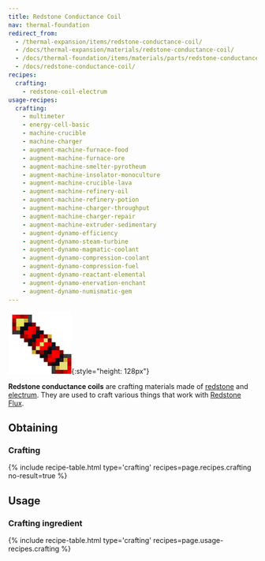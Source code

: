 ```yaml
---
title: Redstone Conductance Coil
nav: thermal-foundation
redirect_from:
  - /thermal-expansion/items/redstone-conductance-coil/
  - /docs/thermal-expansion/materials/redstone-conductance-coil/
  - /docs/thermal-foundation/items/materials/parts/redstone-conductance-coil/
  - /docs/redstone-conductance-coil/
recipes:
  crafting:
    - redstone-coil-electrum
usage-recipes:
  crafting:
    - multimeter
    - energy-cell-basic
    - machine-crucible
    - machine-charger
    - augment-machine-furnace-food
    - augment-machine-furnace-ore
    - augment-machine-smelter-pyrotheum
    - augment-machine-insolator-monoculture
    - augment-machine-crucible-lava
    - augment-machine-refinery-oil
    - augment-machine-refinery-potion
    - augment-machine-charger-throughput
    - augment-machine-charger-repair
    - augment-machine-extruder-sedimentary
    - augment-dynamo-efficiency
    - augment-dynamo-steam-turbine
    - augment-dynamo-magmatic-coolant
    - augment-dynamo-compression-coolant
    - augment-dynamo-compression-fuel
    - augment-dynamo-reactant-elemental
    - augment-dynamo-enervation-enchant
    - augment-dynamo-numismatic-gem
---
```


![Redstone conductance coil](/assets/images/thermal-foundation/redstone-coil-electrum.png){:style="height: 128px"}


**Redstone conductance coils** are crafting materials made of
[redstone](https://minecraft.gamepedia.com/Redstone) and
[electrum](/docs/thermal-foundation/electrum-ingot/). They are used to craft various things that
work with [Redstone Flux](/docs/redstone-flux/).


Obtaining
---------

### Crafting
{% include recipe-table.html type='crafting' recipes=page.recipes.crafting no-result=true %}


Usage
-----

### Crafting ingredient
{% include recipe-table.html type='crafting' recipes=page.usage-recipes.crafting %}
